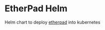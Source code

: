 # EtherPad Helm
Helm chart to deploy [etherpad](https://github.com/ether/etherpad-lite) into kubernetes
